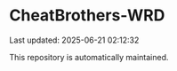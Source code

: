 # CheatBrothers-WRD

Last updated: 2025-06-21 02:12:32

This repository is automatically maintained.
